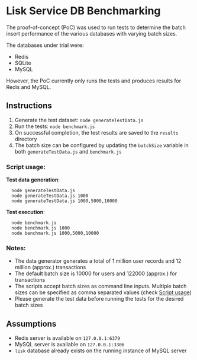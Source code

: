 # Lisk Service DB Benchmarking

The proof-of-concept (PoC) was used to run tests to determine the batch insert performance of the various databases with varying batch sizes.

The databases under trial were:
  - Redis
  - SQLite
  - MySQL

However, the PoC currently only runs the tests and produces results for Redis and MySQL.

## Instructions

  1. Generate the test dataset: `node generateTestData.js`
  2. Run the tests: `node benchmark.js`
  3. On successful completion, the test results are saved to the `results` directory
  4. The batch size can be configured by updating the `batchSize` variable in both `generateTestData.js` and `benchmark.js`

### Script usage:

__Test data generation__:
```
  node generateTestData.js
  node generateTestData.js 1000
  node generateTestData.js 1000,5000,10000
```
__Test execution__:
```
  node benchmark.js
  node benchmark.js 1000
  node benchmark.js 1000,5000,10000
```
### Notes:

  - The data generator generates a total of 1 million user records and 12 million (approx.) transactions
  - The default batch size is 10000 for users and 122000 (approx.) for transactions
  - The scripts accept batch sizes as command line inputs. Multiple batch sizes can be specified as comma separated values (check [Script usage](#script-usage))
  - Please generate the test data before running the tests for the desired batch sizes

## Assumptions

  - Redis server is available on `127.0.0.1:6379`
  - MySQL server is available on `127.0.0.1:3306`
  - `lisk` database already exists on the running instance of MySQL server
